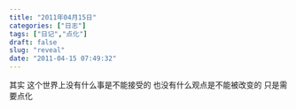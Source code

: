 ```yaml
---
title: "2011年04月15日"
categories: ["日志"]
tags: ["日记","点化"]
draft: false
slug: "reveal"
date: "2011-04-15 07:49:32"
---
```


其实
这个世界上没有什么事是不能接受的
也没有什么观点是不能被改变的
只是需要点化

